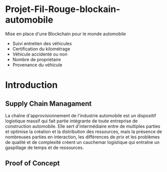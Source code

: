 # Projet-Fil-Rouge-blockain-automobile
Mise en place d'une Blockchain pour le monde automobile

* Suivi entretien des véhicules
* Certification du kilométrage
* Véhicule accidenté ou non
* Nombre de propriétaire 
* Provenance du véhicule

# Introduction
## Supply Chain Managament

La chaîne d'approvisionnement de l'industrie automobile est un dispositif logistique massif qui fait partie intégrante de toute entreprise de construction automobile. Elle sert d'intermédiaire entre de multiples parties et optimise la création et la distribution des ressources, mais la présence de nombreuses parties en interaction, les différences de prix et les problèmes de qualité et de complexité créent un cauchemar logistique qui entraîne un gaspillage de temps et de ressources.

## Proof of Concept
